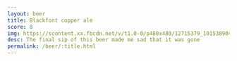 ```yaml
---
layout: beer
title: Blackfont copper ale
score: 8
img: https://scontent.xx.fbcdn.net/v/t1.0-0/p480x480/12715379_10153890419508745_5707512389210281014_n.jpg?oh=2817386f12cf7c48243447d224f94713&oe=587F3FC2
desc: The final sip of this beer made me sad that it was gone
permalink: /beer/:title.html
---
```

